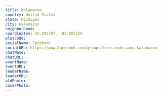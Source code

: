 ```yaml
---
title: Kalamazoo
country: United States
state: Michigan
city: Kalamazoo
neighborhood: 
coordinates: 42.291707, -85.587229
plusCode:
socialName: Facebook
socialURL: https://www.facebook.com/groups/free.code.camp.kalamazoo
chatName:
chatURL:
eventName:
eventURL:
leaderName:
leaderURL:
oldPhoto: 
coverPhoto:
---
```

